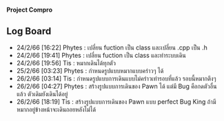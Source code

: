 <h4> Project Compro </h4>
<h2> Log Board </h2>
<ul>
    <li> 24/2/66 [16:22] Phytes : เปลี่ยน fuction เป็น class และเปลี่ยน .cpp เป็น .h </li>
    <li> 24/2/66 [19:41] Phytes : เปลี่ยน fuction เป็น class และทำระบบเดิน </li>
    <li> 24/2/66 [19:56] Tis    : หมากเดินได้ทุกตัว </li>
    <li> 25/2/66 [03:23] Phytes : กำหนดรูปแบบหมากแบบคร่าวๆ ได้ </li>
    <li> 26/2/66 [03:14] Tis    : กำหนดรูปแบบการเดินแบบไม่คร่าวเท่ารอบที่แล้ว รอบนี้หมากตึงๆ </li>
    <li> 26/2/66 [04:27] Phytes : สร้างรูปแบบการเดินของ Pawn ได้ แต่มี Bug คือกดตัวอื่นแล้ว ตัวเดิมยังเดินได้อยู่ </li>
    <li> 26/2/66 [18:19] Tis    : สร้างรูปแบบการเดินของ Pawn แบบ perfect Bug King ถ้ามีหมากอยู่ข้างหน้าจะเดินถอยหลังไม่ได้  </li>
</ul>
